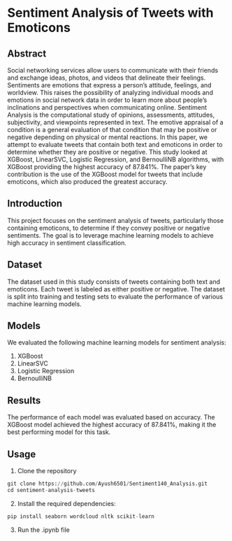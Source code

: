 # Sentiment Analysis of Tweets with Emoticons
## Abstract
Social networking services allow users to communicate with their friends and exchange ideas, photos, and videos that delineate their feelings. Sentiments are emotions that express a person’s 
attitude, feelings, and worldview. This raises the possibility of analyzing individual moods and emotions in social network data in order to learn more about people’s inclinations and 
perspectives when communicating online.
Sentiment Analysis is the computational study of opinions, assessments, attitudes, subjectivity, and viewpoints represented in text. The emotive appraisal of a condition is a general evaluation 
of that condition that may be positive or negative depending on physical or mental reactions. In this paper, we attempt to evaluate tweets that contain both text and emoticons in order to 
determine whether they are positive or negative.
This study looked at XGBoost, LinearSVC, Logistic Regression, and BernoulliNB algorithms, with XGBoost providing the highest accuracy of 87.841%. The paper’s key contribution is the use of the 
XGBoost model for tweets that include emoticons, which also produced the greatest accuracy.

## Introduction
This project focuses on the sentiment analysis of tweets, particularly those containing emoticons, to determine if they convey positive or negative sentiments. The goal is to leverage machine 
learning models to achieve high accuracy in sentiment classification.

## Dataset
The dataset used in this study consists of tweets containing both text and emoticons. Each tweet is labeled as either positive or negative. The dataset is split into training and testing sets 
to evaluate the performance of various machine learning models.

## Models
We evaluated the following machine learning models for sentiment analysis:
1. XGBoost
2. LinearSVC
3. Logistic Regression
4. BernoulliNB

## Results
The performance of each model was evaluated based on accuracy. The XGBoost model achieved the highest accuracy of 87.841%, making it the best performing model for this task.

## Usage
1. Clone the repository
```python
git clone https://github.com/Ayush6501/Sentiment140_Analysis.git
cd sentiment-analysis-tweets
```
2. Install the required dependencies:
```python
pip install seaborn wordcloud nltk scikit-learn
```
3. Run the .ipynb file
